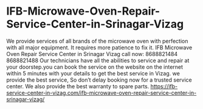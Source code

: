 # IFB-Microwave-Oven-Repair-Service-Center-in-Srinagar-Vizag
 We provide services of all brands of the microwave oven with perfection with all major equipment. It requires more patience to fix it. IFB Microwave Oven Repair Service Center in Srinagar Vizag call now: 8688821484 8688821488 Our technicians have all the abilities to service and repair at your doorstep.you can book the service on the website on the internet within 5 minutes with your details to get the best service in Vizag. we provide the best service, So don’t delay booking now for a trusted service center. We also provide the best warranty to spare parts. https://ifb-service-center-in-vizag.com/ifb-microwave-oven-repair-service-center-in-srinagar-vizag/
